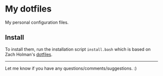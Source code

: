 # My dotfiles

My personal configuration files.

## Install

To install them, run the installation script `install.bash` which is based on
Zach Holman's [dotfiles](https://github.com/holman/dotfiles).

* * *

Let me know if you have any questions/comments/suggestions. :)
